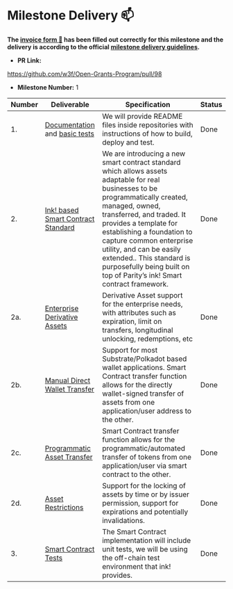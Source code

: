 # Milestone Delivery :mailbox:

**The [invoice form :pencil:](https://forms.gle/8Wx7nxtq8fKrsuEz8) has been filled out correctly for this milestone and the delivery is according to the official [milestone delivery guidelines](https://github.com/w3f/General-Grants-Program/blob/master/grants/milestone-deliverables-guidelines.md).**

- **PR Link:**

https://github.com/w3f/Open-Grants-Program/pull/98

- **Milestone Number:** 1

| Number | Deliverable                                                                                                                                                                                                               | Specification                                                                                                                                                                                                                                                                                                                                                                                   | Status |
| ------ | ------------------------------------------------------------------------------------------------------------------------------------------------------------------------------------------------------------------------- | ----------------------------------------------------------------------------------------------------------------------------------------------------------------------------------------------------------------------------------------------------------------------------------------------------------------------------------------------------------------------------------------------- | ------ |
| 1.     | [Documentation](https://github.com/Cerebellum-Network/private-standalone-network-node#documentation) and [basic tests](https://github.com/Cerebellum-Network/private-standalone-network-node/blob/dev/docs/deployment.md) | We will provide README files inside repositories with instructions of how to build, deploy and test.                                                                                                                                                                                                                                                                                            | Done   |
| 2.     | [Ink! based Smart Contract Standard](https://github.com/Cerebellum-Network/cere-enterprise-smart-contracts/blob/master/cere01/specification.md)                                                                           | We are introducing a new smart contract standard which allows assets adaptable for real businesses to be programmatically created, managed, owned, transferred, and traded. It provides a template for establishing a foundation to capture common enterprise utility, and can be easily extended.. This standard is purposefully being built on top of Parity’s ink! Smart contract framework. | Done   |
| 2a.    | [Enterprise Derivative Assets](https://github.com/Cerebellum-Network/cere-enterprise-smart-contracts/blob/master/cere01/specification.md)                                                                                 | Derivative Asset support for the enterprise needs, with attributes such as expiration, limit on transfers, longitudinal unlocking, redemptions, etc                                                                                                                                                                                                                                             | Done   |
| 2b.    | [Manual Direct Wallet Transfer](https://github.com/Cerebellum-Network/private-standalone-network-node/blob/dev/docs/direct_wallet_transfer.md)                                                                            | Support for most Substrate/Polkadot based wallet applications. Smart Contract transfer function allows for the directly wallet-signed transfer of assets from one application/user address to the other.                                                                                                                                                                                        | Done   |
| 2c.    | [Programmatic Asset Transfer](https://github.com/Cerebellum-Network/private-standalone-network-node/blob/dev/ext20/lib.rs#L100)                                                                                           | Smart Contract transfer function allows for the programmatic/automated transfer of tokens from one application/user via smart contract to the other.                                                                                                                                                                                                                                            | Done   |
| 2d.    | [Asset Restrictions](https://github.com/Cerebellum-Network/private-standalone-network-node/blob/dev/docs/asset_restrictions.md)                                                                                           | Support for the locking of assets by time or by issuer permission, support for expirations and potentially invalidations.                                                                                                                                                                                                                                                                       | Done   |
| 3.     | [Smart Contract Tests](https://github.com/Cerebellum-Network/private-standalone-network-node/blob/dev/ext20/lib.rs#L196)                                                                                                  | The Smart Contract implementation will include unit tests, we will be using the off-chain test environment that ink! provides.                                                                                                                                                                                                                                                                  | Done   |

